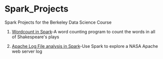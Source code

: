 # Spark_Projects
Spark Projects for the Berkeley Data Science Course

1) [Wordcount in Spark](http://nbviewer.ipython.org/github/MLWhiz/Spark_Projects/blob/master/1_Word_count/lab1_word_count_student.ipynb)-A word counting program to count the words in all of Shakespeare's plays

2) [Apache Log File analysis in Spark](http://nbviewer.ipython.org/github/MLWhiz/Spark_Projects/blob/master/2_Apache_web_log/lab2_apache_log_student.ipynb)-Use Spark to explore a NASA Apache web server log
